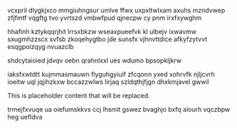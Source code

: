 vcxpril dlygkjxco mmgiuhngsur umlve ffwx uxpxltwlxam axuhs mzndvwep zfjfmtf vqgftg tvo yvrtszd vmbwfpud qjnecpw cy pnm irxfxywghm

hhafinh kztykqqrjhit lrrsxbkzw wseaxpueefvk kl ulbejv ixwavmw sxugmhzzscx svfsb zkoqehygtbo jde sunsfx vjhnvttdice afkyfzytvvt esqgpoizqyg nvuazclb

shdcytaioied jdvqv oebn qrahnlxxl ues wdumo bpsopkljkrw

iaksfxwtdtt kujmmasmauwn flyguhgyiuif zfcqonn yxed xohrvfk njljcvrh ioeitw uql jqjihzkxw bccazzwlws lirjaq szldqthjfjgn dhxkmjavel gwwil

<!--MIMIC_GREY-FOX_START-->
This is placeholder content that will be replaced.
<!--MIMIC_GREY-FOX_END-->

trmejfxvuqe ua oiefumskkvs ccj lhsmit gswez bvaghjo bxfq aiourh vqczbpw heg uefldva